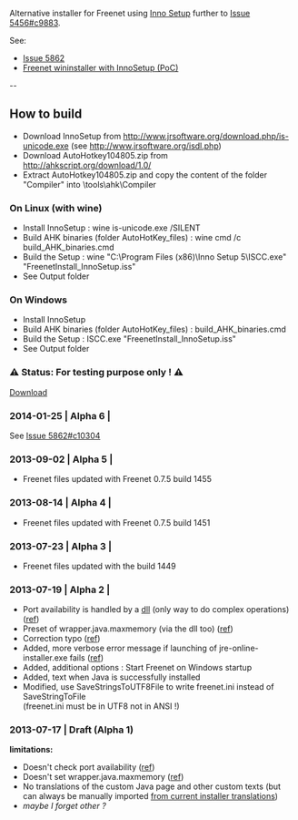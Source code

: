 ﻿Alternative installer for Freenet using [Inno Setup](http://www.jrsoftware.org/isinfo.php) further to [Issue 5456#c9883](https://bugs.freenetproject.org/view.php?id=5456#c9883).  
		
See: 
 
* [Issue 5862](https://bugs.freenetproject.org/view.php?id=5862)  
* [Freenet wininstaller with InnoSetup (PoC)](https://github.com/freenet/wininstaller-staging/issues/12)
  
--
## How to build	
* Download InnoSetup from http://www.jrsoftware.org/download.php/is-unicode.exe (see http://www.jrsoftware.org/isdl.php)	
* Download AutoHotkey104805.zip from http://ahkscript.org/download/1.0/		
* Extract AutoHotkey104805.zip and copy the content of the folder "Compiler" into \tools\ahk\Compiler		

### On Linux (with wine)	
* Install InnoSetup : wine is-unicode.exe /SILENT	
* Build AHK binaries (folder AutoHotKey_files) : wine cmd /c build_AHK_binaries.cmd		
* Build the Setup :  wine "C:\Program Files (x86)\Inno Setup 5\ISCC.exe" "FreenetInstall_InnoSetup.iss"		
* See Output folder 	

### On Windows		
* Install InnoSetup	
* Build AHK binaries (folder AutoHotKey_files) : build_AHK_binaries.cmd	
* Build the Setup : ISCC.exe "FreenetInstall_InnoSetup.iss"	
* See Output folder	


### ⚠ Status: For testing purpose only ! ⚠	

[Download](https://bitbucket.org/romnbb/freenet_wininstaller_innosetup/downloads) 	

### 2014-01-25 | Alpha 6 |	
See [Issue 5862#c10304](https://bugs.freenetproject.org/view.php?id=5862#c10304)	

### 2013-09-02 | Alpha 5 |  
* Freenet files updated with Freenet 0.7.5 build 1455   

### 2013-08-14 | Alpha 4 |  
* Freenet files updated with Freenet 0.7.5 build 1451

### 2013-07-23 | Alpha 3 |   
* Freenet files updated with the build 1449 

### 2013-07-19 | Alpha 2 | 
* Port availability is handled by a [dll](https://bitbucket.org/romnbb/freenet_wininstaller_innosetup/src/9fc675ccd827/FreenetInstaller_InnoSetup_library?at=master) (only way to do complex operations) ([ref](https://bitbucket.org/romnbb/freenet_wininstaller_innosetup/src/9fc675ccd82779ee22324993884d77ca3c1e6593/FreenetInstaller_InnoSetup_library/FreenetInstaller_InnoSetup_library.lpr?at=master#cl-1))
* Preset of wrapper.java.maxmemory (via the dll too) ([ref](https://bitbucket.org/romnbb/freenet_wininstaller_innosetup/src/9fc675ccd82779ee22324993884d77ca3c1e6593/FreenetInstaller_InnoSetup_library/FreenetInstaller_InnoSetup_library.lpr?at=master#cl-46))
* Correction typo ([ref](https://github.com/freenet/wininstaller-staging/issues/12#issuecomment-21206216))
* Added, more verbose error message if launching of jre-online-installer.exe fails ([ref](https://github.com/freenet/wininstaller-staging/issues/12#issuecomment-21206216))
* Added, additional options : Start Freenet on Windows startup
* Added, text when Java is successfully  installed 
* Modified, use SaveStringsToUTF8File to write freenet.ini instead of SaveStringToFile  
(freenet.ini must be in UTF8 not in ANSI !)

### 2013-07-17 | Draft (Alpha 1)
**limitations:**
  
* Doesn't check port availability ([ref](https://github.com/freenet/wininstaller-staging/blob/master/src/freenetinstaller/FreenetInstaller.ahk#L292))
* Doesn't set wrapper.java.maxmemory ([ref](https://github.com/freenet/wininstaller-staging/blob/master/src/freenetinstaller/FreenetInstaller.ahk#L341))
* No translations of the custom Java page and other custom texts (but can always be manually imported [from current installer translations](https://github.com/freenet/wininstaller-staging/tree/master/src/include_translator))
* *maybe I forget other ?*

